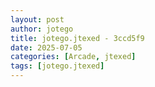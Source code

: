 ```yaml
---
layout: post
author: jotego
title: jotego.jtexed - 3ccd5f9
date: 2025-07-05
categories: [Arcade, jtexed]
tags: [jotego.jtexed]
---
```


